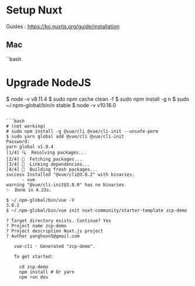 # Setup Nuxt
Guides : https://ko.nuxtjs.org/guide/installation

## Mac
``bash
# Upgrade NodeJS
$ node -v
v8.11.4
$ sudo npm cache clean -f
$ sudo npm install -g n
$ sudo ~/.npm-global/bin/n stable
$ node -v
v10.16.0
```

```bash
# (not working)
# sudo npm install -g @vue/cli @vue/cli-init --unsafe-perm
$ sudo yarn global add @vue/cli @vue/cli-init
Password:
yarn global v1.9.4
[1/4] 🔍  Resolving packages...
[2/4] 🚚  Fetching packages...
[3/4] 🔗  Linking dependencies...
[4/4] 📃  Building fresh packages...
success Installed "@vue/cli@3.8.2" with binaries:
      - vue
warning "@vue/cli-init@3.8.0" has no binaries
✨  Done in 4.23s.

$ ~/.npm-global/bin/vue -V
3.8.2
$ ~/.npm-global/bin/vue init nuxt-community/starter-template zcp-demo

? Target directory exists. Continue? Yes
? Project name zcp-demo
? Project description Nuxt.js project
? Author yanghoon5@gmail.com

   vue-cli · Generated "zcp-demo".

   To get started:
   
     cd zcp-demo
     npm install # Or yarn
     npm run dev
```